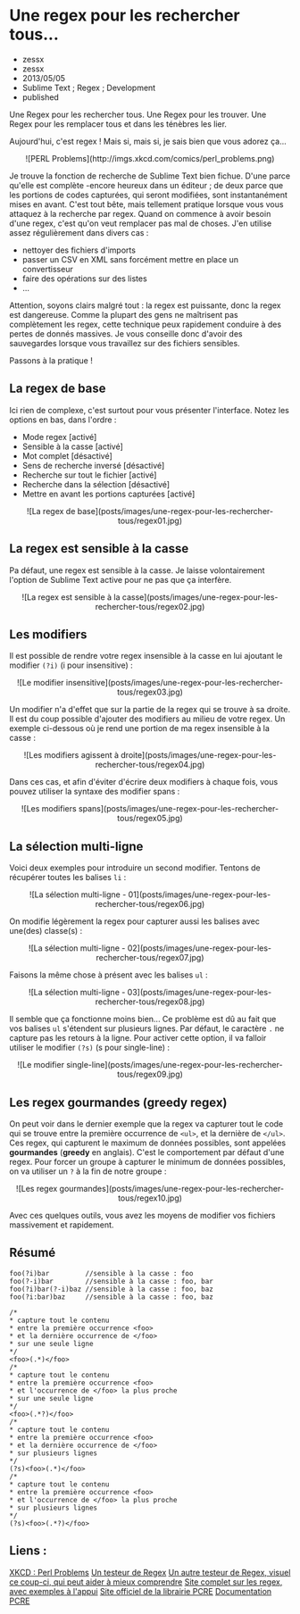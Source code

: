 # Une regex pour les rechercher tous...
- zessx
- zessx
- 2013/05/05
- Sublime Text ; Regex ; Development
- published

Une Regex pour les rechercher tous.
Une Regex pour les trouver.
Une Regex pour les remplacer tous et dans les ténèbres les lier.

Aujourd'hui, c'est regex !
Mais si, mais si, je sais bien que vous adorez ça...

<center>![PERL Problems](http://imgs.xkcd.com/comics/perl_problems.png)</center>

Je trouve la fonction de recherche de Sublime Text bien fichue. D'une parce qu'elle est complète -encore heureux dans un éditeur ; de deux parce que les portions de codes capturées, qui seront modifiées, sont instantanément mises en avant. C'est tout bête, mais tellement pratique lorsque vous vous attaquez à la recherche par regex.
Quand on commence à avoir besoin d'une regex, c'est qu'on veut remplacer pas mal de choses. J'en utilise assez régulièrement dans divers cas :

* nettoyer des fichiers d'imports
* passer un CSV en XML sans forcément mettre en place un convertisseur
* faire des opérations sur des listes
* ...

Attention, soyons clairs malgré tout : la regex est puissante, donc la regex est dangereuse.
Comme la plupart des gens ne maîtrisent pas complètement les regex, cette technique peux rapidement conduire à des pertes de donnés massives. Je vous conseille donc d'avoir des sauvegardes lorsque vous travaillez sur des fichiers sensibles.

Passons à la pratique !

## La regex de base
Ici rien de complexe, c'est surtout pour vous présenter l'interface. Notez les options en bas, dans l'ordre :

* Mode regex [activé]
* Sensible à la casse [activé]
* Mot complet [désactivé]
* Sens de recherche inversé [désactivé]
* Recherche sur tout le fichier [activé]
* Recherche dans la sélection [désactivé]
* Mettre en avant les portions capturées [activé]

<center>![La regex de base](posts/images/une-regex-pour-les-rechercher-tous/regex01.jpg)</center>

## La regex est sensible à la casse

Pa défaut, une regex est sensible à la casse. Je laisse volontairement l'option de Sublime Text active pour ne pas que ça interfère.

<center>![La regex est sensible à la casse](posts/images/une-regex-pour-les-rechercher-tous/regex02.jpg)</center>

## Les modifiers

Il est possible de rendre votre regex insensible à la casse en lui ajoutant le modifier `(?i)` (i pour insensitive) :

<center>![Le modifier insensitive](posts/images/une-regex-pour-les-rechercher-tous/regex03.jpg)</center>

Un modifier n'a d'effet que sur la partie de la regex qui se trouve à sa droite. Il est du coup possible d'ajouter des modifiers au milieu de votre regex. Un exemple ci-dessous où je rend une portion de ma regex insensible à la casse :

<center>![Les modifiers agissent à droite](posts/images/une-regex-pour-les-rechercher-tous/regex04.jpg)</center>

Dans ces cas, et afin d'éviter d'écrire deux modifiers à chaque fois, vous pouvez utiliser la syntaxe des modifier spans :

<center>![Les modifiers spans](posts/images/une-regex-pour-les-rechercher-tous/regex05.jpg)</center>

## La sélection multi-ligne

Voici deux exemples pour introduire un second modifier. Tentons de récupérer toutes les balises `li` :

<center>![La sélection multi-ligne - 01](posts/images/une-regex-pour-les-rechercher-tous/regex06.jpg)</center>

On modifie légèrement la regex pour capturer aussi les balises avec une(des) classe(s) :

<center>![La sélection multi-ligne - 02](posts/images/une-regex-pour-les-rechercher-tous/regex07.jpg)</center>

Faisons la même chose à présent avec les balises `ul` :

<center>![La sélection multi-ligne - 03](posts/images/une-regex-pour-les-rechercher-tous/regex08.jpg)</center>

Il semble que ça fonctionne moins bien... Ce problème est dû au fait que vos balises `ul` s'étendent sur plusieurs lignes. Par défaut, le caractère `.` ne capture pas les retours à la ligne. Pour activer cette option, il va falloir utiliser le modifier `(?s)` (s pour single-line) :

<center>![Le modifier single-line](posts/images/une-regex-pour-les-rechercher-tous/regex09.jpg)</center>

## Les regex gourmandes (greedy regex)

On peut voir dans le dernier exemple que la regex va capturer tout le code qui se trouve entre la première occurrence de `<ul>`, et la dernière de `</ul>`.
Ces regex, qui capturent le maximum de données possibles, sont appelées **gourmandes** (**greedy** en anglais). C'est le comportement par défaut d'une regex. Pour forcer un groupe à capturer le minimum de données possibles, on va utiliser un `?` à la fin de notre groupe :

<center>![Les regex gourmandes](posts/images/une-regex-pour-les-rechercher-tous/regex10.jpg)</center>

Avec ces quelques outils, vous avez les moyens de modifier vos fichiers massivement et rapidement.

## Résumé

	foo(?i)bar         //sensible à la casse : foo
	foo(?-i)bar        //sensible à la casse : foo, bar
	foo(?i)bar(?-i)baz //sensible à la casse : foo, baz
	foo(?i:bar)baz     //sensible à la casse : foo, baz

	/*
	* capture tout le contenu
	* entre la première occurrence <foo>
	* et la dernière occurrence de </foo>
	* sur une seule ligne
	*/
	<foo>(.*)</foo>
	/*
	* capture tout le contenu
	* entre la première occurrence <foo>
	* et l'occurrence de </foo> la plus proche
	* sur une seule ligne
	*/
	<foo>(.*?)</foo>
	/*
	* capture tout le contenu
	* entre la première occurrence <foo>
	* et la dernière occurrence de </foo>
	* sur plusieurs lignes
	*/
	(?s)<foo>(.*)</foo>
	/*
	* capture tout le contenu
	* entre la première occurrence <foo>
	* et l'occurrence de </foo> la plus proche
	* sur plusieurs lignes
	*/
	(?s)<foo>(.*?)</foo>

## Liens :
[XKCD : Perl Problems](http://xkcd.com/1171/)
[Un testeur de Regex](http://lumadis.be/regex/test_regex.php?lang=fr)
[Un autre testeur de Regex, visuel ce coup-ci, qui peut aider à mieux comprendre](http://www.regexper.com/)
[Site complet sur les regex, avec exemples à l'appui](http://www.regular-expressions.info/)
[Site officiel de la librairie PCRE](http://www.pcre.org/)
[Documentation PCRE](http://php.net/manual/fr/book.pcre.php)